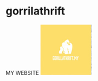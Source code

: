 # gorrilathrift
MY WEBSITE
<a href="HOME 1.html"><img src="images/About-Us_03.jpg" width="135" height="133" alt=""></a>